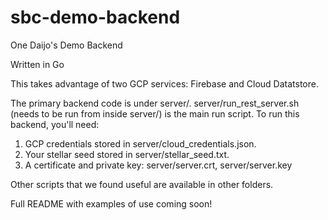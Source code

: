 # sbc-demo-backend
One Daijo's Demo Backend

Written in Go

This takes advantage of two GCP services: Firebase and Cloud Datatstore.

The primary backend code is under server/.
server/run_rest_server.sh (needs to be run from inside server/) is the main run script.
To run this backend, you'll need:
1.  GCP credentials stored in server/cloud_credentials.json.
2.  Your stellar seed stored in server/stellar_seed.txt.
3.  A certificate and private key: server/server.crt, server/server.key

Other scripts that we found useful are available in other folders.

Full README with examples of use coming soon!
